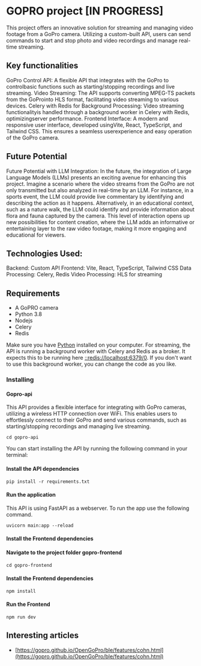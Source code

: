 # GOPRO project [IN PROGRESS]

This project offers an innovative solution for streaming and managing video footage from a GoPro camera. Utilizing a custom-built API, users can send commands to start and stop photo and video recordings and manage real-time streaming.

## Key functionalities

GoPro Control API: A flexible API that integrates with the GoPro to controlbasic functions such as starting/stopping recordings and live streaming.
Video Streaming: The API supports converting MPEG-TS packets from the GoProinto HLS format, facilitating video streaming to various devices.
Celery with Redis for Background Processing: Video streaming functionalityis handled through a background worker in Celery with Redis, optimizingserver performance.
Frontend Interface: A modern and responsive user interface, developed usingVite, React, TypeScript, and Tailwind CSS. This ensures a seamless userexperience and easy operation of the GoPro camera.

## Future Potential

Future Potential with LLM Integration:
In the future, the integration of Large Language Models (LLMs) presents an exciting avenue for enhancing this project. Imagine a scenario where the video streams from the GoPro are not only transmitted but also analyzed in real-time by an LLM. For instance, in a sports event, the LLM could provide live commentary by identifying and describing the action as it happens. Alternatively, in an educational context, such as a nature walk, the LLM could identify and provide information about flora and fauna captured by the camera. This level of interaction opens up new possibilities for content creation, where the LLM adds an informative or entertaining layer to the raw video footage, making it more engaging and educational for viewers.

## Technologies Used:

Backend: Custom API
Frontend: Vite, React, TypeScript, Tailwind CSS
Data Processing: Celery, Redis
Video Processing: HLS for streaming

## Requirements

- A GoPRO camera
- Python 3.8
- Nodejs
- Celery
- Redis

Make sure you have [Python](https://www.python.org/downloads/) installed on your computer.
For streaming, the API is running a background worker with Celery and Redis as a broker.
It expects this to be running here [::redis://localhost:6379/0](::redis://localhost:6379/0). If you don't want to use this background worker, you can change the code as you like.

### Installing

#### Gopro-api

This API provides a flexible interface for integrating with GoPro cameras, utilizing a wireless HTTP connection over WiFi. This enables users to effortlessly connect to their GoPro and send various commands, such as starting/stopping recordings and managing live streaming.

```
cd gopro-api
```

You can start installing the API by running the following command in your terminal:

#### Install the API dependencies

```
pip install -r requirements.txt
```

#### Run the application

This API is using FastAPI as a webserver. To run the app use the following command.

```
uvicorn main:app --reload
```

#### Install the Frontend dependencies

#### Navigate to the project folder gopro-frontend

```
cd gopro-frontend
```

#### Install the Frontend dependencies

```
npm install
```

#### Run the Frontend

```
npm run dev
```

## Interesting articles
- [https://gopro.github.io/OpenGoPro/ble/features/cohn.html](https://gopro.github.io/OpenGoPro/ble/features/cohn.html)
